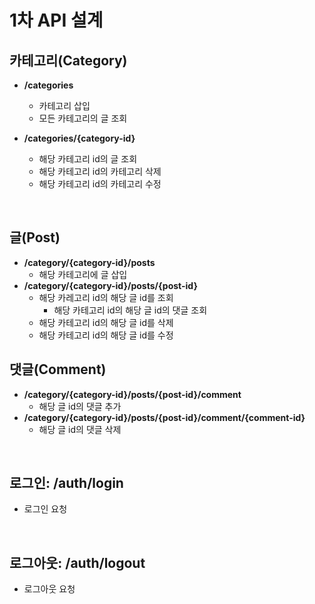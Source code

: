 # 1차 API 설계

## 카테고리(Category)

* **/categories**
  * 카테고리 삽입
  * 모든 카테고리의 글 조회

* **/categories/{category-id}**
  * 해당 카테고리 id의 글 조회
  * 해당 카테고리 id의 카테고리 삭제
  * 해당 카테고리 id의 카테고리 수정

<br>

## 글(Post)

* **/category/{category-id}/posts**
  * 해당 카테고리에 글 삽입
* **/category/{category-id}/posts/{post-id}**
  * 해당 카레고리 id의 해당 글 id를 조회
    * 해당 카테고리 id의 해당 글 id의 댓글 조회
  * 해당 카테고리 id의 해당 글 id를 삭제
  * 해당 카테고리 id의 해당 글 id를 수정

## 댓글(Comment)

* **/category/{category-id}/posts/{post-id}/comment**
  * 해당 글 id의 댓글 추가
* **/category/{category-id}/posts/{post-id}/comment/{comment-id}**
  * 해당 글 id의 댓글 삭제

<br>

## 로그인: /auth/login

* 로그인 요청

<br>

## 로그아웃: /auth/logout

* 로그아웃 요청